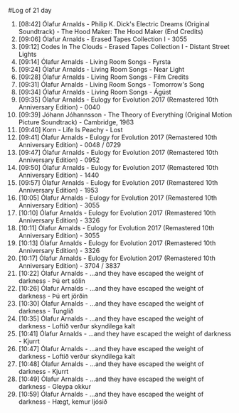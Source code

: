 #Log of 21 day

1. [08:42] Ólafur Arnalds - Philip K. Dick's Electric Dreams (Original Soundtrack) - The Hood Maker: The Hood Maker (End Credits)
1. [09:06] Ólafur Arnalds - Erased Tapes Collection I - 3055
1. [09:12] Codes In The Clouds - Erased Tapes Collection I - Distant Street Lights
1. [09:14] Ólafur Arnalds - Living Room Songs - Fyrsta
1. [09:24] Ólafur Arnalds - Living Room Songs - Near Light
1. [09:28] Ólafur Arnalds - Living Room Songs - Film Credits
1. [09:31] Ólafur Arnalds - Living Room Songs - Tomorrow's Song
1. [09:34] Ólafur Arnalds - Living Room Songs - Ágúst
1. [09:35] Ólafur Arnalds - Eulogy for Evolution 2017 (Remastered 10th Anniversary Edition) - 0040
1. [09:39] Jóhann Jóhannsson - The Theory of Everything (Original Motion Picture Soundtrack) - Cambridge, 1963
1. [09:40] Korn - Life Is Peachy - Lost
1. [09:41] Ólafur Arnalds - Eulogy for Evolution 2017 (Remastered 10th Anniversary Edition) - 0048 / 0729
1. [09:47] Ólafur Arnalds - Eulogy for Evolution 2017 (Remastered 10th Anniversary Edition) - 0952
1. [09:50] Ólafur Arnalds - Eulogy for Evolution 2017 (Remastered 10th Anniversary Edition) - 1440
1. [09:57] Ólafur Arnalds - Eulogy for Evolution 2017 (Remastered 10th Anniversary Edition) - 1953
1. [10:05] Ólafur Arnalds - Eulogy for Evolution 2017 (Remastered 10th Anniversary Edition) - 3055
1. [10:10] Ólafur Arnalds - Eulogy for Evolution 2017 (Remastered 10th Anniversary Edition) - 3326
1. [10:11] Ólafur Arnalds - Eulogy for Evolution 2017 (Remastered 10th Anniversary Edition) - 3055
1. [10:13] Ólafur Arnalds - Eulogy for Evolution 2017 (Remastered 10th Anniversary Edition) - 3326
1. [10:17] Ólafur Arnalds - Eulogy for Evolution 2017 (Remastered 10th Anniversary Edition) - 3704 / 3837
1. [10:22] Ólafur Arnalds - ...and they have escaped the weight of darkness - Þú ert sólin
1. [10:26] Ólafur Arnalds - ...and they have escaped the weight of darkness - Þú ert jörðin
1. [10:30] Ólafur Arnalds - ...and they have escaped the weight of darkness - Tunglið
1. [10:35] Ólafur Arnalds - ...and they have escaped the weight of darkness - Loftið verður skyndilega kalt
1. [10:41] Ólafur Arnalds - ...and they have escaped the weight of darkness - Kjurrt
1. [10:47] Ólafur Arnalds - ...and they have escaped the weight of darkness - Loftið verður skyndilega kalt
1. [10:48] Ólafur Arnalds - ...and they have escaped the weight of darkness - Kjurrt
1. [10:49] Ólafur Arnalds - ...and they have escaped the weight of darkness - Gleypa okkur
1. [10:59] Ólafur Arnalds - ...and they have escaped the weight of darkness - Hægt, kemur ljósið
